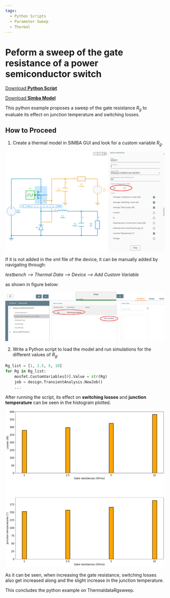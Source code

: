 ```yaml
---
tags:
  - Python Scripts
  - Parameter Sweep
  - Thermal
---
```


# Peform a sweep of the gate resistance of a power semiconductor switch

[Download **Python Script**](Rg_sweep.py)

[Download **Simba Model**](thermal_buck_Rg_4pythonexp.jsimba)

This python example proposes a sweep of the gate resistance $R_g$ to evaluate its effect on junction temperature and switching losses.



## How to Proceed
1. Create a thermal model in SIMBA GUI and look for a custom variable $R_g$.

![RgSweep_Thermal.png](fig/RgSweep_Thermal.png)

If it is not added in the xml file of the device, it can be manually added by navigating through:

*testbench --> Thermal Data --> Device --> Add Custom Variable*

as shown in figure below:

![RgSweep_Thermal_addRg](fig/RgSweep_Thermal_addRg.png)

2. Write a Python script to load the model and run simulations for the different values of $R_g$.

```py
Rg_list = [1, 2.5, 5, 10]
for Rg in Rg_list: 
    mosfet.CustomVariables[0].Value = str(Rg)
    job = design.TransientAnalysis.NewJob()
    ...
```

After running the script, its effect on **switching losses** and **junction temperature** can be seen in the histogram plotted.

![Results](fig/results.png)

As it can be seen, when increasing the gate resistance, switching losses also get increased along and the slight increase in the junction temperature.

This concludes the python example on ThermaldataRgsweep.
